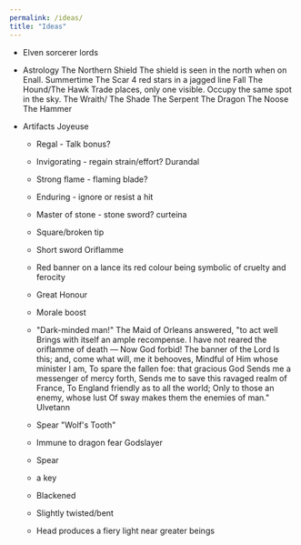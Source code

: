```yaml
---
permalink: /ideas/
title: "Ideas"
---
```


- Elven sorcerer lords
- Astrology
    The Northern Shield
    The shield is seen in the north when on Enall. Summertime
    The Scar
    4 red stars in a jagged line Fall
    The Hound/The Hawk
    Trade places, only one visible. Occupy the same spot in the sky.
    The Wraith/ The Shade
    The Serpent
    The Dragon
    The Noose
    The Hammer

- Artifacts
    Joyeuse
    - Regal - Talk bonus?
    - Invigorating - regain strain/effort?
    Durandal
    - Strong flame - flaming blade?
    - Enduring - ignore or resist a hit
    - Master of stone - stone sword?
    curteina
    - Square/broken tip
    - Short sword
    Oriflamme
    - Red banner on a lance
        its red colour being symbolic of cruelty and ferocity
    - Great Honour
    - Morale boost

    - "Dark-minded man!"
    The Maid of Orleans answered, "to act well
    Brings with itself an ample recompense.
    I have not reared the oriflamme of death —
    Now God forbid! The banner of the Lord
    Is this; and, come what will, me it behooves,
    Mindful of Him whose minister I am,
    To spare the fallen foe: that gracious God
    Sends me a messenger of mercy forth,
    Sends me to save this ravaged realm of France,
    To England friendly as to all the world;
    Only to those an enemy, whose lust
    Of sway makes them the enemies of man."
    Ulvetann
    - Spear "Wolf's Tooth"
    - Immune to dragon fear
    Godslayer
    -  Spear
    -  a key
    - Blackened
    - Slightly twisted/bent
    - Head produces a fiery light near greater beings
